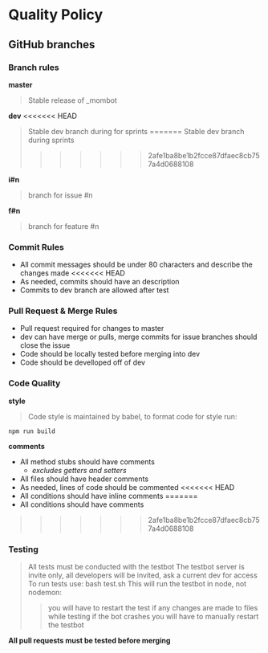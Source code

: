 # Quality Policy

## GitHub branches

### Branch rules

**master**
> Stable release of _mombot

**dev**
<<<<<<< HEAD
> Stable dev branch during for sprints
=======
> Stable dev branch during sprints
>>>>>>> 2afe1ba8be1b2fcce87dfaec8cb757a4d0688108

**i#n**
> branch for issue #n

**f#n**
> branch for feature #n

### Commit Rules

- All commit messages should be under 80 characters and describe the changes made
<<<<<<< HEAD
- As needed, commits should have an description
- Commits to dev branch are allowed after test

### Pull Request & Merge Rules

- Pull request required for changes to master
- dev can have merge or pulls, merge commits for issue branches should close the issue
- Code should be locally tested before merging into dev
- Code should be develloped off of dev

### Code Quality

**style**
> Code style is maintained by babel, to format code for style run:

    npm run build

**comments**
- All method stubs should have comments
    - *excludes getters and setters*
- All files should have header comments
- As needed, lines of code should be commented
<<<<<<< HEAD
- All conditions should have inline comments
=======
- All conditions should have comments
>>>>>>> 2afe1ba8be1b2fcce87dfaec8cb757a4d0688108

### Testing

> All tests must be conducted with the testbot
> The testbot server is invite only, all developers will be invited, ask a current dev for access
> To run tests use:
    bash test.sh
> This will run the testbot in node, not nodemon:
>> you will have to restart the test if any changes are made to files while testing
>> if the bot crashes you will have to manually restart the testbot

**All pull requests must be tested before merging**